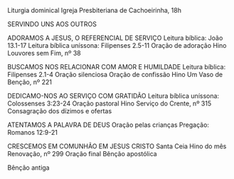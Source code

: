 Liturgia dominical
Igreja Presbiteriana de Cachoeirinha, 18h


SERVINDO UNS AOS OUTROS

ADORAMOS A JESUS, O REFERENCIAL DE SERVIÇO
Leitura bíblica: João 13.1-17
Leitura bíblica uníssona:  Filipenses 2.5-11
Oração de adoração
Hino Louvores sem Fim, nº 38 

BUSCAMOS NOS RELACIONAR COM AMOR E HUMILDADE 
Leitura bíblica: Filipenses 2.1-4
Oração silenciosa
Oração de confissão
Hino Um Vaso de Benção, nº 221

DEDICAMO-NOS AO SERVIÇO COM GRATIDÃO
Leitura bíblica uníssona: Colossenses 3:23-24
Oração pastoral
Hino Serviço do Crente, nº 315
Consagração dos dízimos e ofertas

ATENTAMOS A PALAVRA DE DEUS
Oração pelas crianças
Pregação: Romanos 12:9-21

CRESCEMOS EM COMUNHÃO EM JESUS CRISTO
Santa Ceia
Hino do mês Renovação, nº 299
Oração final
Bênção apostólica

Bênção antiga